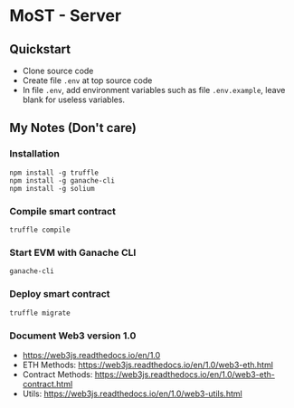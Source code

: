 # MoST - Server

## Quickstart

+ Clone source code
+ Create file `.env` at top source code
+ In file `.env`, add environment variables such as file `.env.example`, leave blank for useless variables.



## My Notes (Don't care)

### Installation
```
npm install -g truffle
npm install -g ganache-cli
npm install -g solium
```

### Compile smart contract
```
truffle compile
```

### Start EVM with Ganache CLI
```
ganache-cli
```

### Deploy smart contract
```
truffle migrate
```

### Document Web3 version 1.0
+ https://web3js.readthedocs.io/en/1.0
+ ETH Methods: https://web3js.readthedocs.io/en/1.0/web3-eth.html
+ Contract Methods: https://web3js.readthedocs.io/en/1.0/web3-eth-contract.html
+ Utils: https://web3js.readthedocs.io/en/1.0/web3-utils.html

